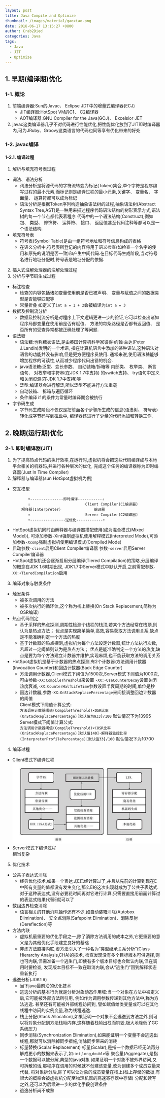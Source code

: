 ```yaml
---
layout: post
title: Java Compile and Optimize
thumbnail: /images/material/gaoxiao.png
date: 2018-06-17 13:15:27 +0800
author: Crab2Died
categories: Java
tags: 
  - Java
  - JIT
  - Optimize
---
```


## 1. 早期(编译期)优化
### 1-1. 概论
1. 前端编译器:Sun的Javac、 Eclipse JDT中的增量式编译器(ECJ)
   - JIT编译器:HotSpot VM的C1、 C2编译器
   - AOT编译器:GNU Compiler for the Java(GCJ)、 Excelsior JET
2. javac这类编译器几乎不对代码进行性能优化,把性能优化放到了JIT即时编译器内,可为JRuby、Groovy这类语言的代码也同等享有优化带来的好处
   
### 1-2. javac编译
#### 1-2.1. 编译过程
 1. 解析与填充符号表过程  
   * 词法、语法分析
     - 词法分析是将源代码的字符流转变为标记(Token)集合,单个字符是程序编写过程的最小元素,而标记则是编译过程的最小元素,关键字、 变量名、 字面量、 运算符都可以成为标记
     - 语法分析是根据Token序列构造抽象语法树的过程,抽象语法树(Abstract Syntax Tree,AST)是一种用来描述程序代码语法结构的树形表示方式,语法树的每一个节点都代表着程序
       代码中的一个语法结构(Construct),例如包、 类型、 修饰符、 运算符、 接口、 返回值甚至代码注释等都可以是一个语法结构.
   * 填充符号表
     - 符号表(Symbol Table)是由一组符号地址和符号信息构成的表格
     - 在语义分析中,符号表所登记的内容将用于语义检查(如检查一个名字的使用和原先的说明是否一致)和产生中间代码.在目标代码生成阶段,当对符号名进行地址分配时,符号表是地址分配的依据.
 2. 插入式注解处理器的注解处理过程
 3. 分析与字节码生成过程
   * 标注检查
     - 检查的内容包括诸如变量使用前是否已被声明、 变量与赋值之间的数据类型是否能够匹配等
     - 常量折叠 如定义了` int a = 1 + 2 `会被编译为` int a = 3 `
   * 数据及控制流分析
     - 数据及控制流分析是对程序上下文逻辑更进一步的验证,它可以检查出诸如程序局部变量在使用前是否有赋值、
       方法的每条路径是否都有返回值、 是否所有的受查异常都被正确处理了等问题.
   * 语法糖
     - 语法糖:也称糖衣语法,是由英国计算机科学家彼得·约翰·兰达(Peter J.Landin)发明的一个术语,
       指在计算机语言中添加的某种语法,这种语法对语言的功能并没有影响,但是更方便程序员使用.
       通常来说,使用语法糖能够增加程序的可读性,从而减少程序代码出错的机会.
     - java语法糖:泛型、变长参数、 自动装箱/拆箱等 内部类、 枚举类、 断言语句、 对枚举和字符串(在JDK 1.7中支持)
       的switch支持、 try语句中定义和关闭资源(在JDK 1.7中支持)等
     - 泛型:编译器会进行解泛,所以泛型不能进行方法重载
     - 自动装箱、 拆箱与遍历循环
     - 条件编译 if 的条件为常量时编译期会被执行
   * 字节码生成
     - 字节码生成阶段不仅仅是把前面各个步骤所生成的信息(语法树、 符号表)转化成字节码写到磁盘中,
       编译器还进行了少量的代码添加和转换工作.
      
## 2. 晚期(运行期)优化
### 2-1. 即时编译器(JIT)
 1. 为了提高热点代码的执行效率,在运行时,虚拟机将会把这些代码编译成与本地平台相关的机器码,并进行各种层次的优化,
    完成这个任务的编译器称为即时编译器(Just In Time Compiler)
 2. 解释器与编译器(sun HotSpot虚拟机为例)
   * 交互模型
      ```
             +---------------即时编译-----------↓
             ↓                         Client Compiler(C1编译器)
          解释器(Interpreter)               编译器
             ↑                         Server Compiler(C2编译器)
             +----------------逆优化------------↑
      ```
   * HotSpot虚拟机同时由解释器与编译器搭配使用(成为混合模式(Mixed Model)),
     可添加参数-Xint强制虚拟机使用解释模式(Interpreted Mode),可添加参数`-Xcomp`强制虚拟机使用编译模式(Compiled Mode)
   * 启动参数`-client`启用Client Compiler编译器 参数`-server`启用Server Compiler编译器
   * HotSpot虚拟机还会逐渐启用分层编译(Tiered Compilation)的策略,分层编译的概念在JDK 1.6时期出现,
     JDK1.7中Server模式中默认开启,之前需配参数`-XX:+TieredCompilation`启用
 3. 编译对象与触发条件
   * 触发条件
     - 被多次调用的方法
     - 被多次执行的循环体,这个称为栈上替换(On Stack Replacement,简称为OSR编译)
   * 热点代码判定
     - 基于采样的热点探测,周期性检测个线程的栈顶,若某个方法经常在栈顶,则认为是热点方法；
       优点是实现简单简单,高效,容易获取方法调用关系,缺点是不能准确判定一个方法的热度
     - 基于计数器的热点探测,虚拟机为每个方法设定计数器,统计方法执行次数,若超过一定阈值则认为是热点方法；
       优点是能准确判定一个方法的热度,缺点是要为每个方法建立计数器并维护,实现麻烦,也不能获取方法的调用关系
   * HotSpot虚拟机是基于计数器的热点探测,有2个计数器:方法调用计数器(Invocation Counter)和回边计数器(Back Edge Counter)
     - 方法调用计数器,Client模式下阈值为1500次,Server模式下阈值为1000次,可由参数`-XX:CompileThreshold`来设置
       `-XX:-UseCounterDecay`设置关闭热度衰减,`-XX:CounterHalfLifeTime`参数设置半衰周期的时间,单位是秒
     - 回边计数器,参数`-XX:OnStackReplacePercentage`来间接调整回边计数器的阈值  
       Client模式下阈值计算公式:  
       `方法调用计数器阈值(CompileThreshold)×OSR比率(OnStackReplacePercentage)[默认值为933]/100` 默认情况下为13995  
       Server模式下阈值计算公式:  
       `方法调用计数器阈值(CompileThreshold)×(OSR比率(OnStackReplacePercentage)[默认值140]-解释器监控比率(InterpreterProfilePercentage)[默认值33]/100`
       默认情况下为10700
 4. 编译过程
   - Client模式下编译过程  
   ![Client Compiler编译过程](https://raw.githubusercontent.com/Crab2died/jdepth/master/src/main/java/com/github/jvm/optimize/Client-Compiler%E7%BC%96%E8%AF%91%E8%BF%87%E7%A8%8B.png)
   - Server模式下编译过程  
     相当复杂
 5. 优化技术
   * 公共子表达式消除
     - 经典优化技术,如果一个表达式E已经计算过了,并且从先前的计算到现在E中所有变量的值都没有发生变化,那么E的这次出现就成为了公共子表达式. 
       对于这种表达式,没有必要花时间再对它进行计算,只需要直接用前面计算过的表达式结果代替E就可以了
   * 数组边界检查消除
     - 语言相关的其他消除操作还有不少,如自动装箱消除(Autobox Elimination)、 安全点消除(Safepoint Elimination)、消除反射(Dereflection)等
   * 方法内联
     - 虚拟机最重要的优化手段之一,除了消除方法调用的成本之外,它更重要的意义是为其他优化手段建立良好的基础
     - 非虚方法直接内联,虚方法引入了一种名为“类型继承关系分析”(Class Hierarchy Analysis,CHA)的技术,
       检查发现没有多个目标版本可供选择,则也可内联,但需准备一个逃生门,即使有多个版本目标也会默认内联,但在调用时要检查,
       发现版本目标不一致在取消内联,会从“逃生门”回到解释状态重新执行
   * 逃逸分析(JDK1.6)
     - 当下java最前沿的优化技术
     - 逃逸分析的基本行为就是分析对象动态作用域:当一个对象在方法中被定义后,它可能被外部方法所引用,
       例如作为调用参数传递到其他方法中,称为方法逃逸. 甚至还有可能被外部线程访问到,
       譬如赋值给类变量或可以在其他线程中访问的实例变量,称为线程逃逸.
     - 栈上分配(Stack Allocation),如果证明一个对象不会逃逸到方法之外,则可以将对象分配到方法栈帧内存,这样随着栈帧出栈而销毁,极大地降低了GC系统压力
     - 同步消除(Synchronization Elimination),如果能证明一个变量不会逃逸出线程,那就可以消除掉同步措施,消除同步带来的消耗
     - 标量替换(Scalar Replacement)
       标量(Scalar),是指一个数据已经无法再分解成更小的数据来表示了,如:`int`,`long`,`double`等
       聚合量(Aggregate),是指一个数据可以被分解,典型的java对象
       如果证明一个对象不被外界访问,又可拆散的话,那程序在调用的时候就不创建该变量,改为创建多个成员变量来代替,
       将对象拆分后,除了可以让对象的成员变量在栈上(栈上存储的数据,有很大的概率会被虚拟机分配至物理机器的高速寄存器中存储)
       分配和读写之外,还可以为后续进一步的优化手段创建条件
     - 逃逸分析尚不成熟